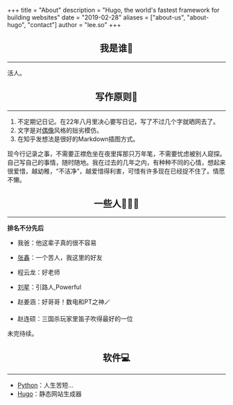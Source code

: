 +++
title = "About"
description = "Hugo, the world's fastest framework for building websites"
date = "2019-02-28"
aliases = ["about-us", "about-hugo", "contact"]
author = "lee.so"
+++

## <h2 align = "center">我是谁🤔</h2> 

-----

活人。

## <h2 align = "center">写作原则📝</h2> 

-----

1. 不定期记日记。在22年八月里决心要写日记，写了不过几个字就晒网去了。
2. 文字是对[偶像](https://baike.baidu.com/item/废名/3243892)风格的拙劣模仿。
3. 在知乎发想法是很好的Markdown插图方式。


现今行记录之事，不需要正襟危坐在夜里挥那只万年笔，不需要忧虑被别人窥探。自己写自己的事情，随时随地。我在过去的几年之内，有种种不同的心情，想起来很爱惜，越幼稚，“不洁净”，越爱惜得利害，可惜有许多现在已经捉不住了。情愿不懒。

## <h2 align = "center">一些人🧑‍🤝‍🧑</h2> 

-----

**排名不分先后**

- 我爸：他这辈子真的很不容易

- [张鑫](https://www.zhihu.com/people/xian-chi-70-72)：一个苦人，我这里的好友

- 程云龙：好老师

- [刘星](https://b23.tv/mz9muoW)：引路人,Powerful

- 赵姜涵：好哥哥！数电和PT之神🪄

- 赵连硕：三国杀玩家里笛子吹得最好的一位

  

未完待续。



## <h2 align = "center">软件💻</h2> 

-----

- [Python](https://www.python.org/)：人生苦短...
- [Hugo](https://gohugo.io/)：静态网站生成器
